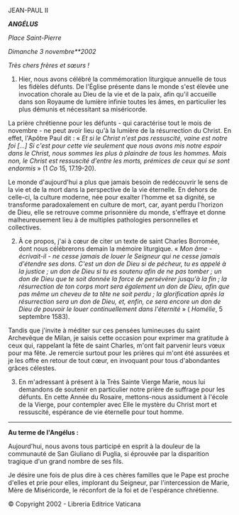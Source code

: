JEAN-PAUL II

***ANGÉLUS***

*Place Saint-Pierre*

*Dimanche 3 novembre**2002*

*Très chers frères et sœurs !*

1. Hier, nous avons célébré la commémoration liturgique annuelle de tous les fidèles défunts. De l'Église présente dans le monde s'est élevée une invocation chorale au Dieu de la vie et de la paix, afin qu'il accueille dans son Royaume de lumière infinie toutes les âmes, en particulier les plus démunis et nécessitant sa miséricorde.

La prière chrétienne pour les défunts - qui caractérise tout le mois de novembre - ne peut avoir lieu qu'à la lumière de la résurrection du Christ. En effet, l'Apôtre Paul dit : « *Et si le Christ n'est pas ressuscité, vaine est notre foi [...] Si c'est pour cette vie seulement que nous avons mis notre espoir dans le Christ, nous sommes les plus à plaindre de tous les hommes. Mais non, le Christ est ressuscité d'entre les morts, prémices de ceux qui se sont endormis* » (1 *Co* 15, 17.19-20).

Le monde d'aujourd'hui a plus que jamais besoin de redécouvrir le sens de la vie et de la mort dans la perspective de la vie éternelle. En dehors de celle-ci, la culture moderne, née pour exalter l'homme et sa dignité, se transforme paradoxalement en culture de mort, car, ayant perdu l'horizon de Dieu, elle se retrouve comme prisonnière du monde, s'effraye et donne malheureusement lieu à de multiples pathologies personnelles et collectives.

2. À ce propos, j'ai à cœur de citer un texte de saint Charles Borromée, dont nous célébrerons demain la mémoire liturgique. « *Mon âme - écrivait-il - ne cesse jamais de louer le Seigneur qui ne cesse jamais d'étendre ses dons. C'est un don de Dieu si de pécheur, tu es appelé à la justice ; un don de Dieu si tu es soutenu afin de ne pas tomber ; un don de Dieu que te soit donnée la force de persévérer jusqu'à la fin ; la résurrection de ton corps mort sera également un don de Dieu, afin que pas même un cheveu de ta tête ne soit perdu ; la glorification après la résurrection sera un don de Dieu, et, enfin, ce sera encore un don de Dieu de pouvoir le louer continuellement dans l'éternité* » ( *Homélie*, 5 septembre 1583).

Tandis que j'invite à méditer sur ces pensées lumineuses du saint Archevêque de Milan, je saisis cette occasion pour exprimer ma gratitude à ceux qui, rappelant la fête de saint Charles, m'ont fait parvenir leurs vœux pour ma fête. Je remercie surtout pour les prières qui m'ont été assurées et je les offre en retour de tout cœur, en invoquant pour tous d'abondantes grâces célestes.

3. En m'adressant à présent à la Très Sainte Vierge Marie, nous lui demandons de soutenir en particulier notre prière de suffrage pour les défunts. En cette Année du Rosaire, mettons-nous assidument à l'école de la Vierge, pour contempler avec Elle le mystère du Christ mort et ressuscité, espérance de vie éternelle pour tout homme.

** * **

**Au terme de l'Angélus :**

Aujourd'hui, nous avons tous participé en esprit à la douleur de la communauté de San Giuliano di Puglia, si éprouvée par la disparition tragique d'un grand nombre de ses fils.

Je désire une fois de plus dire à ces chères familles que le Pape est proche d'elles et prie pour elles, implorant du Seigneur, par l'intercession de Marie, Mère de Miséricorde, le réconfort de la foi et de l'espérance chrétienne.

© Copyright 2002 - Libreria Editrice Vaticana